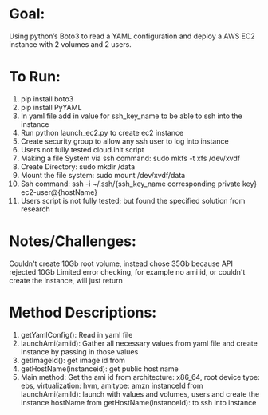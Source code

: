 # Goal: 
Using python’s Boto3 to read a YAML configuration and deploy a AWS EC2 instance with 2 volumes and 2 users.

# To Run: 
1. pip install boto3
2. pip install PyYAML
3. In yaml file add in value for ssh_key_name to be able to ssh into the instance
4. Run python launch_ec2.py to create ec2 instance
5. Create security group to allow any ssh user to log into instance
6. Users not fully tested cloud.init script
7. Making a file System via ssh command: sudo mkfs -t xfs /dev/xvdf
8. Create Directory: sudo mkdir /data
9. Mount the file system: sudo mount /dev/xvdf/data
10. Ssh command: ssh -i ~/.ssh/{ssh_key_name corresponding private key} ec2-user@{hostName}
11. Users script is not fully tested; but found the specified solution from research

# Notes/Challenges:
Couldn't create 10Gb root volume, instead chose 35Gb because API rejected 10Gb
Limited error checking, for example no ami id, or couldn't create the instance, will just return

# Method Descriptions:
1. getYamlConfig(): Read in yaml file
2. launchAmi(amiid): Gather all necessary values from yaml file and create instance by passing in those values
3. getImageId(): get image id from 
4. getHostName(instanceid): get public host name
5. Main method:
    Get the ami id from architecture: x86_64, root device type: ebs, virtualization: hvm, amitype: amzn
    instanceId from launchAmi(amiId): launch with values and volumes, users and create the instance
    hostName from getHostName(instanceId): to ssh into instance



